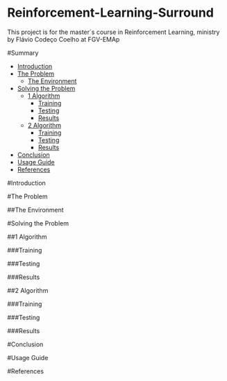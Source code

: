# Reinforcement-Learning-Surround
This project is for the master´s course in Reinforcement Learning, ministry by Flávio Codeço Coelho at FGV-EMAp

#Summary

- [Introduction](#Introduction)
- [The Problem](#The-Problem)
  - [The Environment](#The-Environment)
- [Solving the Problem](#Solving-the-Problem)
    - [1 Algorithm](#1-Algorithm)
        - [Training](#Training)
        - [Testing](#Testing)
        - [Results](#Results)
    - [2 Algorithm](#2-Algorithm)
        - [Training](#Training)
        - [Testing](#Testing)
        - [Results](#Results)
- [Conclusion](#Conclusion)
- [Usage Guide](#Usage-Guide)
- [References](#References)

#Introduction

#The Problem

##The Environment

#Solving the Problem

##1 Algorithm

###Training

###Testing

###Results

##2 Algorithm

###Training

###Testing

###Results

#Conclusion

#Usage Guide

#References
